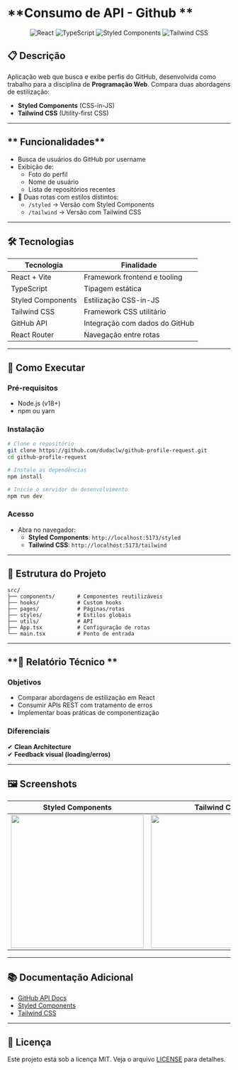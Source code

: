 
# **Consumo de API - Github **  

<div align="center">
  <img src="https://img.shields.io/badge/React-20232A?style=for-the-badge&logo=react&logoColor=61DAFB" alt="React">
  <img src="https://img.shields.io/badge/TypeScript-007ACC?style=for-the-badge&logo=typescript&logoColor=white" alt="TypeScript">
  <img src="https://img.shields.io/badge/styled--components-DB7093?style=for-the-badge&logo=styled-components&logoColor=white" alt="Styled Components">
  <img src="https://img.shields.io/badge/Tailwind_CSS-38B2AC?style=for-the-badge&logo=tailwind-css&logoColor=white" alt="Tailwind CSS">
</div>

## **📋 Descrição**  
Aplicação web que busca e exibe perfis do GitHub, desenvolvida como trabalho para a disciplina de **Programação Web**. 
Compara duas abordagens de estilização:  
- **Styled Components** (CSS-in-JS)  
- **Tailwind CSS** (Utility-first CSS)  

---

## ** Funcionalidades**  
- Busca de usuários do GitHub por username  
- Exibição de:  
  - Foto do perfil  
  - Nome de usuário  
  - Lista de repositórios recentes  
- 🎨 Duas rotas com estilos distintos:  
  - `/styled` → Versão com Styled Components  
  - `/tailwind` → Versão com Tailwind CSS  

---

## **🛠️ Tecnologias**  
| Tecnologia | Finalidade |  
|------------|------------|  
| React + Vite | Framework frontend e tooling |  
| TypeScript | Tipagem estática |  
| Styled Components | Estilização CSS-in-JS |  
| Tailwind CSS | Framework CSS utilitário |  
| GitHub API | Integração com dados do GitHub |  
| React Router | Navegação entre rotas |  

---

## **🚀 Como Executar**  

### **Pré-requisitos**  
- Node.js (v18+)  
- npm ou yarn  

### **Instalação**  
```bash
# Clone o repositório
git clone https://github.com/dudaclw/github-profile-request.git
cd github-profile-request

# Instale as dependências
npm install

# Inicie o servidor de desenvolvimento
npm run dev
```

### **Acesso**  
- Abra no navegador:  
  - **Styled Components**: `http://localhost:5173/styled`  
  - **Tailwind CSS**: `http://localhost:5173/tailwind`  

---

## **📂 Estrutura do Projeto**  
```
src/
├── components/       # Componentes reutilizáveis
├── hooks/            # Custom hooks
├── pages/            # Páginas/rotas
├── styles/           # Estilos globais
├── utils/            # API
├── App.tsx           # Configuração de rotas
└── main.tsx          # Ponto de entrada
```

---

## **📝 Relatório Técnico **  

### **Objetivos**  
- Comparar abordagens de estilização em React  
- Consumir APIs REST com tratamento de erros  
- Implementar boas práticas de componentização  

### **Diferenciais**  
✔ **Clean Architecture**  
✔ **Feedback visual (loading/erros)**  

---

## **🖼️ Screenshots**  
| Styled Components | Tailwind CSS |  
|-------------------|-------------|  
| <img src="./screenshots/styled-version.png" width="300"> | <img src="./screenshots/tailwind-version.png" width="300"> |  

---

## **📚 Documentação Adicional**  
- [GitHub API Docs](https://docs.github.com/en/rest)  
- [Styled Components](https://styled-components.com/docs)  
- [Tailwind CSS](https://tailwindcss.com/docs)  

---

## **📄 Licença**  
Este projeto está sob a licença MIT. Veja o arquivo [LICENSE](./LICENSE) para detalhes.
